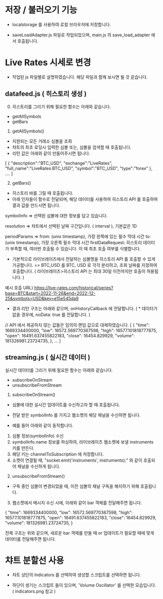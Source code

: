 # 저장 / 불러오기 기능 

- localstorage 를 사용하여 로컬 브라우저에 저장합니다.

- saveLoadAdapter.js 파일로 작업되었으며,
main.js 의 save_load_adapter 에서 호출됩니다.





# Live Rates 시세로 변경

* 작업된 js 파일별로 설명하였습니다. 해당 파일과 함께 보시면 될 것 같습니다.


## datafeed.js ( 히스토리 생성 )

0. 히스토리를 그리기 위해 필요한 함수는 아래와 같습니다.
- getAllSymbols
- getBars

1. getAllSymbols()
- 지원되는 모든 거래소 심볼을 조회 
- 챠트의 최초 로딩시 입력한 심볼 또는, 심볼을 검색할 때 호출됩니다.
- 리턴 값은 아래와 같이 만들어주시면 됩니다.

[
      {
		   "description":"BTC_USD",
		   "exchange":"LiveRates",
		   "full_name":"LiveRates:BTC_USD",
		   "symbol":"BTC_USD",
		   "type":"forex"
	  },
      ....
]


2. getBars()
- 히스토리 바를 그릴 때 호출됩니다.
- 아래 인자들이 함수로 전달되며, 해당 데이터를 사용하여 히스토리 API 를 호출하여 결과 값을 만드시면 됩니다.


 symbolInfo =>
 	선택된 심볼에 대한 정보를 담고 있습니다.

 resolution => 
 	챠트에서 선택된 날짜 구간입니다. ( interval ), 기본값은 1D

 periodParams => 
 	from: (unix timestamp), 가장 왼쪽에 있는 필수 막대 시간
 	to: (unix timestamp), 가장 오른쪽 필수 막대 시간
 	firstDataRequest: 히스토리 데이터가 부족할 때, 여러번 호출될 수 있습니다. 이 때 최초 호출 여부를 식별합니다.


- 기본적으로 라이브레이츠에서 전달하는 심볼명을 히스토리 API 를 호출할 수 있게 가공합니다.
=> 
BTC_USD 를 BTC, USD 로 각각 분리하고,
조회 날짜를 지정하여 호출합니다. ( 라이브레이츠>히스토리 API 는 최대 30일 이전까지만 호출이 허용됩니다. )

예시 호출 URL) https://live-rates.com/historical/series?base=BTC&start=2022-11-26&end=2022-12-25&symbols=USD&key=e15e545da9


- 결과 리턴 구조는 아래와 같으며, onHistoryCallback 에 전달합니다.
( * 데이터가 앖을 경우에, noData: true 를 전달합니다. )

// API 에서 제공하지 않는 값들은 임의의 랜덤 값으로 대체하였습니다.
[
	{
	    "time": 1669334400000,
	    "low": 16572.569770367598,
	    "high": 16577.101818777875,
	    "open": 16491.637455822183,
	    "close": 16454.829929,
	    "volume": 181326981.23724735,
	},
	...
]




## streaming.js ( 실시간 데이터 )


실시간 데이터를 그리기 위해 필요한 함수는 아래와 같습니다.
- subscribeOnStream
- unsubscribeFromStream


1. subscribeOnStream()
- 심볼에 대한 실시간 업데이트를 수신하고자 할 때 호출됩니다.
- 전달 받은 symbolInfo 를 가지고 웹소켓의 해당 채널을 수신하면 됩니다.

- 예를 들어 아래와 같이 동작합니다.
1) 심볼 정보(symbolInfo) 수신
2) symbolInfo.name 정보를 파싱하여, 라이브레이츠 웹소켓에 보낼 instruments 키를 만든다.
3) 해당 키는 channelToSubscription 에 저장합니다.
4) 소켓이 연결될 때, "socket.emit('instruments', instruments);" 와 같이 호출되어 채널을 수신하게 됩니다.


2. unsubscribeFromStream()
- 구독 중인 심볼이 변경되었을 때, 이전 심볼의 채널 구독을 해지하기 위해 호출됩니다.



3. 웹소켓에서 메시지 수신 시에, 아래와 같이 bar 객체를 전달해주면 됩니다.

{
    "time": 1669334400000,
    "low": 16572.569770367598,
    "high": 16577.101818777875,
    "open": 16491.637455822183,
    "close": 16454.829929,
    "volume": 181326981.23724735,
}

전체 구조는 위와 같으며, 새로운 bar 객체를 만들 때 or 업데이트가 필요할 때에 맞게
데이터를 전달해주면 됩니다.






# 챠트 분할선 사용

- 챠트 상단의 Indicators 를 선택하여 생성할 스크립트를 선택하면 됩니다.
* 하단이 생기는 스크립트 들이 있으며, 'Volume Oscillator' 를 선택한 모습입니다.
( indicators.png 참고 )
